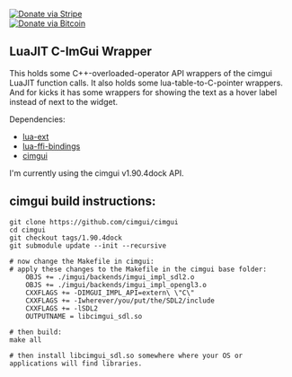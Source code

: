 [![Donate via Stripe](https://img.shields.io/badge/Donate-Stripe-green.svg)](https://buy.stripe.com/00gbJZ0OdcNs9zi288)<br>
[![Donate via Bitcoin](https://img.shields.io/badge/Donate-Bitcoin-green.svg)](bitcoin:37fsp7qQKU8XoHZGRQvVzQVP8FrEJ73cSJ)<br>

## LuaJIT C-ImGui Wrapper

This holds some C++-overloaded-operator API wrappers of the cimgui LuaJIT function calls.
It also holds some lua-table-to-C-pointer wrappers.
And for kicks it has some wrappers for showing the text as a hover label instead of next to the widget.

Dependencies:
- [lua-ext](https://github.com/thenumbernine/lua-ext)
- [lua-ffi-bindings](https://github.com/thenumbernine/lua-ffi-bindings)
- [cimgui](https://github.com/cimgui/cimgui)

I'm currently using the cimgui v1.90.4dock API.

## cimgui build instructions:

```
git clone https://github.com/cimgui/cimgui
cd cimgui
git checkout tags/1.90.4dock
git submodule update --init --recursive

# now change the Makefile in cimgui:
# apply these changes to the Makefile in the cimgui base folder:
	OBJS += ./imgui/backends/imgui_impl_sdl2.o
	OBJS += ./imgui/backends/imgui_impl_opengl3.o
	CXXFLAGS += -DIMGUI_IMPL_API=extern\ \"C\"
	CXXFLAGS += -Iwherever/you/put/the/SDL2/include
	CXXFLAGS += -lSDL2
	OUTPUTNAME = libcimgui_sdl.so

# then build:
make all

# then install libcimgui_sdl.so somewhere where your OS or applications will find libraries.
```
